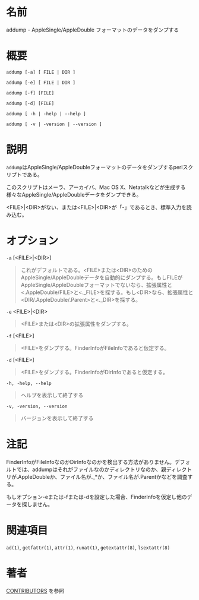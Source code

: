 # 名前

addump - AppleSingle/AppleDouble フォーマットのデータをダンプする

# 概要

`addump [-a] [ FILE | DIR ]`

`addump [-e] [ FILE | DIR ]`

`addump [-f] [FILE]`

`addump [-d] [FILE]`

`addump [ -h | -help | --help ]`

`addump [ -v | -version | --version ]`

# 説明

`addump`はAppleSingle/AppleDoubleフォーマットのデータをダンプするperlスクリプトである。

このスクリプトはメーラ、アーカイバ、Mac OS
X、Netatalkなどが生成する様々なAppleSingle/AppleDoubleデータをダンプできる。

<FILE\>\|<DIR\>がない、または<FILE\>\|<DIR\>が「-」であるとき、標準入力を読み込む。

# オプション

`-a` \[<FILE\>|<DIR\>\]

> これがデフォルトである。<FILE\>または<DIR\>のためのAppleSingle/AppleDoubleデータを自動的にダンプする。もしFILEがAppleSingle/AppleDoubleフォーマットでないなら、拡張属性と<.AppleDouble/FILE\>と<.\_FILE\>を探する。もし<DIR\>なら、拡張属性と<DIR/.AppleDouble/.Parent\>と<.\_DIR\>を探する。

`-e` <FILE\>|<DIR\>

> <FILE\>または<DIR\>の拡張属性をダンプする。

`-f` \[<FILE\>\]

> <FILE\>をダンプする。FinderInfoがFileInfoであると仮定する。

`-d` \[<FILE\>\]

> <FILE\>をダンプする。FinderInfoがDirInfoであると仮定する。

`-h, -help, --help`

> ヘルプを表示して終了する

`-v, -version, --version`

> バージョンを表示して終了する

# 注記

FinderInfoがFileInfoなのかDirInfoなのかを検出する方法がありません。デフォルトでは、addumpはそれがファイルなのかディレクトリなのか、親ディレクトリが.AppleDoubleか、ファイル名が.\_\*か、ファイル名が.Parentかなどを調査する。

もしオプション-eまたは-fまたは-dを設定した場合、FinderInfoを仮定し他のデータを探しません。

# 関連項目

`ad(1)`, `getfattr(1)`, `attr(1)`, `runat(1)`, `getextattr(8)`,
`lsextattr(8)`

# 著者

[CONTRIBUTORS](https://netatalk.io/contributors) を参照
